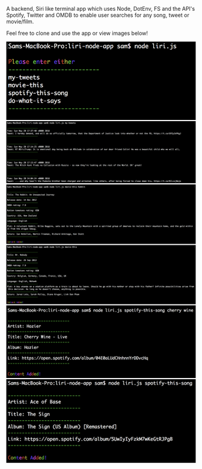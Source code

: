 A backend, Siri like terminal app which uses Node, DotEnv, FS and the API's Spotify, Twitter and OMDB to enable user searches for any song, tweet or movie/film.

Feel free to clone and use the app or view images below!

![alt text](ex1.png)
![alt text](ex2.png)
![alt text](ex3.png)
![alt text](ex4.png)
![alt text](ex5.png)
![alt text](ex6.png)
